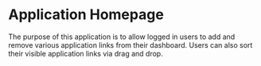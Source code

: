 # Application Homepage

The purpose of this application is to allow logged in users to add and remove various application links from their dashboard.  Users can also sort their visible application links via drag and drop.

